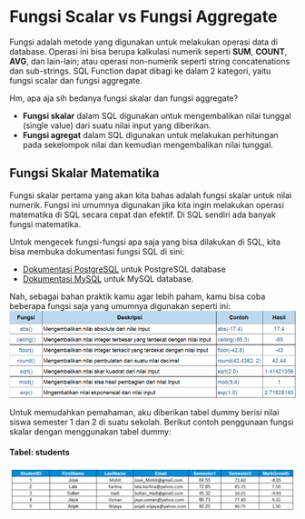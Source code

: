 # Fungsi Scalar vs Fungsi Aggregate

Fungsi adalah metode yang digunakan untuk melakukan operasi data di database. Operasi ini bisa berupa kalkulasi numerik seperti **SUM**, **COUNT**, **AVG**, dan lain-lain; atau operasi non-numerik seperti string concatenations dan sub-strings. SQL Function dapat dibagi ke dalam 2 kategori, yaitu fungsi scalar dan fungsi aggregate.

Hm, apa aja sih bedanya fungsi skalar dan fungsi aggregate?

- **Fungsi skalar** dalam SQL digunakan untuk mengembalikan nilai tunggal (single value) dari suatu nilai input yang diberikan.
- **Fungsi agregat** dalam SQL digunakan untuk melakukan perhitungan pada sekelompok nilai dan kemudian mengembalikan nilai tunggal.

## Fungsi Skalar Matematika

Fungsi skalar pertama yang akan kita bahas adalah fungsi skalar untuk nilai numerik. Fungsi ini umumnya digunakan jika kita ingin melakukan operasi matematika di SQL secara cepat dan efektif. Di SQL sendiri ada banyak fungsi matematika.

Untuk mengecek fungsi-fungsi apa saja yang bisa dilakukan di SQL, kita bisa membuka dokumentasi fungsi SQL di sini: 
- [Dokumentasi PostgreSQL](https://www.postgresql.org/docs/9.5/functions-math.html) untuk PostgreSQL database 
- [Dokumentasi MySQL](https://dev.mysql.com/doc/refman/8.0/en/mathematical-functions.html) untuk MySQL database.

Nah, sebagai bahan praktik kamu agar lebih paham, kamu bisa coba beberapa fungsi saja yang umumnya digunakan seperti ini:
![01.png](assets/01.png)

Untuk memudahkan pemahaman, aku diberikan tabel dummy berisi nilai siswa semester 1 dan 2 di suatu sekolah. Berikut contoh penggunaan fungsi skalar dengan menggunakan tabel dummy: 

#### Tabel: students
![02.png](assets/02.png)
